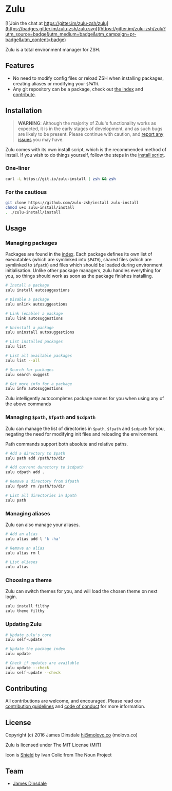 # Zulu

[![Join the chat at https://gitter.im/zulu-zsh/zulu](https://badges.gitter.im/zulu-zsh/zulu.svg)](https://gitter.im/zulu-zsh/zulu?utm_source=badge&utm_medium=badge&utm_campaign=pr-badge&utm_content=badge)

Zulu is a total environment manager for ZSH.

## Features

* No need to modify config files or reload ZSH when installing packages, creating aliases or modifying your `$PATH`.
* Any git repository can be a package, check out [the index](//github.com/zulu-zsh/index) and [contribute](//github.com/zulu-zsh/zulu/blob/master/CONTRIBUTING.md).

## Installation

> **WARNING**: Although the majority of Zulu's functionality works as expected, it is in the early stages of development, and as such bugs are likely to be present. Please continue with caution, and [report any issues](https://github.com/zulu-zsh/zulu/issues/new) you may have.

Zulu comes with its own install script, which is the recommended method of install. If you wish to do things yourself, follow the steps in the [install script](http://github.com/zulu-zsh/install/blob/master/install).

### One-liner

```sh
curl -L https://git.io/zulu-install | zsh && zsh
```

### For the cautious

```sh
git clone https://github.com/zulu-zsh/install zulu-install
chmod u+x zulu-install/install
. ./zulu-install/install
```

## Usage

### Managing packages

Packages are found in the [index](//github.com/zulu-zsh/index). Each package defines its own list of executables (which are symlinked into `$PATH`), shared files (which are symlinked to `$fpath`) and files which should be loaded during environment initialisation. Unlike other package managers, zulu handles everything for you, so things should work as soon as the package finishes installing.

```sh
# Install a package
zulu install autosuggestions

# Disable a package
zulu unlink autosuggestions

# Link (enable) a package
zulu link autosuggestions

# Uninstall a package
zulu uninstall autosuggestions

# List installed packages
zulu list

# List all available packages
zulu list --all

# Search for packages
zulu search suggest

# Get more info for a package
zulu info autosuggestions
```

Zulu intelligently autocompletes package names for you when using any of the above commands

### Managing `$path`, `$fpath` and `$cdpath`

Zulu can manage the list of directories in `$path`, `$fpath` and `$cdpath` for you, negating the need for modifying init files and reloading the environment.

Path commands support both absolute and relative paths.

```sh
# Add a directory to $path
zulu path add /path/to/dir

# Add current durectory to $cdpath
zulu cdpath add .

# Remove a directory from $fpath
zulu fpath rm /path/to/dir

# List all directories in $path
zulu path
```

### Managing aliases

Zulu can also manage your aliases.

```sh
# Add an alias
zulu alias add l 'k -ha'

# Remove an alias
zulu alias rm l

# List aliases
zulu alias
```

### Choosing a theme

Zulu can switch themes for you, and will load the chosen theme on next login.

```sh
zulu install filthy
zulu theme filthy
```

### Updating Zulu

```sh
# Update zulu's core
zulu self-update

# Update the package index
zulu update

# Check if updates are available
zulu update --check
zulu self-update --check
```

## Contributing

All contributions are welcome, and encouraged. Please read our [contribution guidelines](contributing.md) and [code of conduct](code-of-conduct.md) for more information.

## License

Copyright (c) 2016 James Dinsdale <hi@molovo.co> (molovo.co)

Zulu is licensed under The MIT License (MIT)

Icon is [Shield](https://thenounproject.com/search/?q=zulu&i=163736) by Ivan Colic from The Noun Project

## Team

* [James Dinsdale](http://molovo.co)
